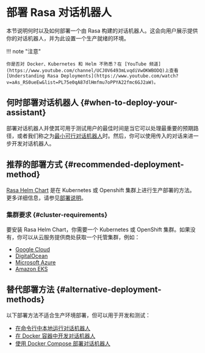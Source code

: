 # 部署 Rasa 对话机器人

本节说明何时以及如何部署一个由 Rasa 构建的对话机器人。这会向用户展示提供你的对话机器人，并为此设置一个生产就绪的环境。

!!! note "注意"

    你是否对 Docker、Kubernetes 和 Helm 不熟悉？在 [YouTube 频道](https://www.youtube.com/channel/UCJ0V6493mLvqdiVwOKWBODQ)上查看 [Understanding Rasa Deployments](https://www.youtube.com/watch?v=aAs_RS0ueEw&list=PL75e0qA87dlHmfmu7oPPYA22fmc6GJ2aW)。

## 何时部署对话机器人 {#when-to-deploy-your-assistant}

部署对话机器人并使其可用于测试用户的最佳时间是当它可以处理最重要的预期路径，或者我们称之为[最小可行对话机器人](/glossary/)时。然后，你可以使用传入的对话来进一步开发对话机器人。

## 推荐的部署方式 {#recommended-deployment-method}

[Rasa Helm Chart](https://github.com/RasaHQ/helm-charts/tree/main/charts/rasa) 是在 Kubernetes 或 Openshift 集群上进行生产部署的方法。更多详细信息，请参见[部署说明](/deploy/deploy-rasa/)。

### 集群要求 {#cluster-requirements}

要安装 Rasa Helm Chart，你需要一个 Kubernetes 或 OpenShift 集群。如果没有，你可以从云服务提供商处获取一个托管集群，例如：

- [Google Cloud](https://cloud.google.com/kubernetes-engine)
- [DigitalOcean](https://www.digitalocean.com/products/kubernetes/)
- [Microsoft Azure](https://azure.microsoft.com/en-us/services/kubernetes-service/)
- [Amazon EKS](https://aws.amazon.com/eks/)

## 替代部署方法 {#alternative-deployment-methods}

以下部署方法不适合生产环境部署，但可以用于开发和测试：

- [在命令行中本地运行对话机器人](/command-line-interface/#rasa-run)
- [在 Docker 容器中开发对话机器人](/docker/building-in-docker/)
- [使用 Docker Compose 部署对话机器人](/docker/deploying-in-docker-compose/)
